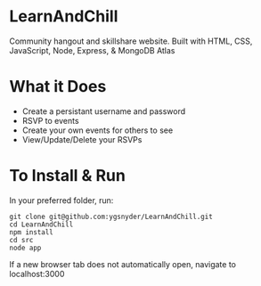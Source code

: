 # LearnAndChill
Community hangout and skillshare website.
Built with HTML, CSS, JavaScript, Node, Express, & MongoDB Atlas

# What it Does
* Create a persistant username and password
* RSVP to events
* Create your own events for others to see
* View/Update/Delete your RSVPs

# To Install & Run
In your preferred folder, run:
```
git clone git@github.com:ygsnyder/LearnAndChill.git
cd LearnAndChill
npm install
cd src
node app
```
If a new browser tab does not automatically open, navigate to localhost:3000